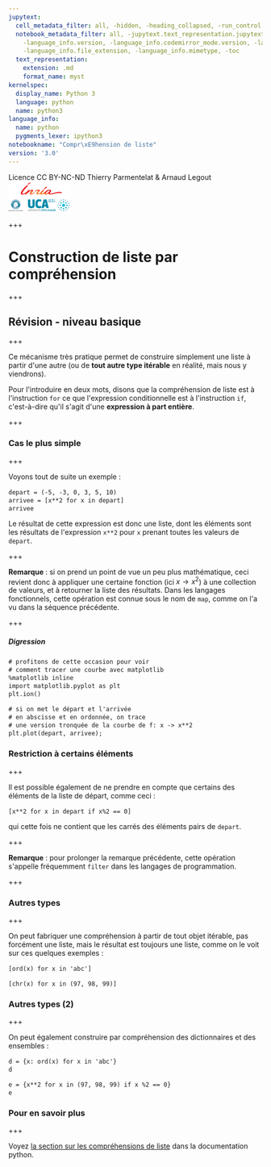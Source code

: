 ```yaml
---
jupytext:
  cell_metadata_filter: all, -hidden, -heading_collapsed, -run_control, -trusted
  notebook_metadata_filter: all, -jupytext.text_representation.jupytext_version, -jupytext.text_representation.format_version,
    -language_info.version, -language_info.codemirror_mode.version, -language_info.codemirror_mode,
    -language_info.file_extension, -language_info.mimetype, -toc
  text_representation:
    extension: .md
    format_name: myst
kernelspec:
  display_name: Python 3
  language: python
  name: python3
language_info:
  name: python
  pygments_lexer: ipython3
notebookname: "Compr\xE9hension de liste"
version: '3.0'
---
```


<div class="licence">
<span>Licence CC BY-NC-ND</span>
<span>Thierry Parmentelat &amp; Arnaud Legout</span>
<span><img src="media/both-logos-small-alpha.png" /></span>
</div>

+++

# Construction de liste par compréhension

+++

## Révision - niveau basique

+++

Ce mécanisme très pratique permet de construire simplement une liste à partir d'une autre (ou de **tout autre type itérable** en réalité, mais nous y viendrons).

Pour l'introduire en deux mots, disons que la compréhension de liste est à l'instruction `for` ce que l'expression conditionnelle est à l'instruction  `if`, c'est-à-dire qu'il s'agit d'une **expression à part entière**.

+++

### Cas le plus simple

+++

Voyons tout de suite un exemple :

```{code-cell} ipython3
depart = (-5, -3, 0, 3, 5, 10)
arrivee = [x**2 for x in depart]
arrivee
```

Le résultat de cette expression est donc une liste, dont les éléments sont les résultats de l'expression `x**2` pour `x` prenant toutes les valeurs de `depart`.

+++

**Remarque** : si on prend un point de vue un peu plus mathématique, ceci revient donc à appliquer une certaine fonction (ici $x \rightarrow x^2$) à une collection de valeurs, et à retourner la liste des résultats. Dans les langages fonctionnels, cette opération est connue sous le nom de `map`, comme on l'a vu dans la séquence précédente.

+++

##### Digression

```{code-cell} ipython3
# profitons de cette occasion pour voir 
# comment tracer une courbe avec matplotlib
%matplotlib inline
import matplotlib.pyplot as plt
plt.ion()
```

```{code-cell} ipython3
# si on met le départ et l'arrivée 
# en abscisse et en ordonnée, on trace
# une version tronquée de la courbe de f: x -> x**2
plt.plot(depart, arrivee);
```

### Restriction à certains éléments

+++

Il est possible également de ne prendre en compte que certains des éléments de la liste de départ, comme ceci :

```{code-cell} ipython3
[x**2 for x in depart if x%2 == 0]
```

qui cette fois ne contient que les carrés des éléments pairs de `depart`.

+++

**Remarque** : pour prolonger la remarque précédente, cette opération s'appelle fréquemment `filter` dans les langages de programmation.

+++

### Autres types

+++

On peut fabriquer une compréhension à partir de tout objet itérable, pas forcément une liste, mais le résultat est toujours une liste, comme on le voit sur ces quelques exemples :

```{code-cell} ipython3
[ord(x) for x in 'abc']
```

```{code-cell} ipython3
[chr(x) for x in (97, 98, 99)]
```

### Autres types (2)

+++

On peut également construire par compréhension des dictionnaires et des ensembles :

```{code-cell} ipython3
d = {x: ord(x) for x in 'abc'}
d
```

```{code-cell} ipython3
e = {x**2 for x in (97, 98, 99) if x %2 == 0}
e
```

### Pour en savoir plus

+++

Voyez [la section sur les compréhensions de liste](https://docs.python.org/3/tutorial/datastructures.html#list-comprehensions) dans la documentation python.
